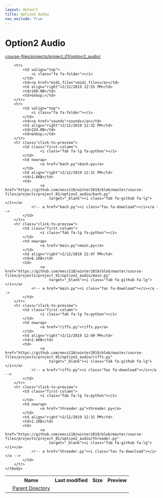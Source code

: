 ```yaml
---
layout: default
title: Option2 Audio
nav_exclude: True
---
```


# Option2 Audio

[course-files/projects/project_01/option2_audio/](.)

<table class="tbl-files">
    <tbody>
        <tr>
            <th valign="top"></th>
            <th>Name</th>
            <th>Last modified</th>
            <th>Size</th>
            <th>Preview</th>
        </tr>
        <tr>
            <td valign="top">
                <i class="fa fa-folder-open"></i>
            </td>
            <td><a href="../">Parent Directory</a></td>
            <td>&nbsp;</td>
            <td>&nbsp;</td>
            <td>&nbsp;</td>
        </tr>

        <tr>
            <td valign="top">
                <i class="fa fa-folder"></i>
            </td>
            <td><a href="midi_files">midi_files</a></td>
            <td align="right">2/12/2019 12:55 PM</td>
            <td>160.0B</td>
            <td>&nbsp;</td>
        </tr>
        <tr>
            <td valign="top">
                <i class="fa fa-folder"></i>
            </td>
            <td><a href="sounds">sounds</a></td>
            <td align="right">2/12/2019 12:32 PM</td>
            <td>224.0B</td>
            <td>&nbsp;</td>
        </tr>
        <tr class="click-to-preview">
            <td class="first-column">
                    <i class="fab fa-lg fa-python"></i>
            </td>
            <td nowrap>
                    <a href="bach.py">bach.py</a>
            </td>
            <td align="right">2/12/2019 12:31 PM</td>
            <td>1.6KB</td>
            <td>
                    <a href="https://github.com/eecs110/winter2019/blob/master/course-files/projects/project_01/option2_audio/bach.py" 
                        target="_blank"><i class="fab fa-github fa-lg"></i></a>
                <!-- a href="bach.py"><i class="fas fa-download"></i></a -->
            </td>
        </tr>
        <tr class="click-to-preview">
            <td class="first-column">
                    <i class="fab fa-lg fa-python"></i>
            </td>
            <td nowrap>
                    <a href="main.py">main.py</a>
            </td>
            <td align="right">2/12/2019 12:47 PM</td>
            <td>6.1KB</td>
            <td>
                    <a href="https://github.com/eecs110/winter2019/blob/master/course-files/projects/project_01/option2_audio/main.py" 
                        target="_blank"><i class="fab fa-github fa-lg"></i></a>
                <!-- a href="main.py"><i class="fas fa-download"></i></a -->
            </td>
        </tr>
        <tr class="click-to-preview">
            <td class="first-column">
                    <i class="fab fa-lg fa-python"></i>
            </td>
            <td nowrap>
                    <a href="riffs.py">riffs.py</a>
            </td>
            <td align="right">2/12/2019 12:49 PM</td>
            <td>2.6KB</td>
            <td>
                    <a href="https://github.com/eecs110/winter2019/blob/master/course-files/projects/project_01/option2_audio/riffs.py" 
                        target="_blank"><i class="fab fa-github fa-lg"></i></a>
                <!-- a href="riffs.py"><i class="fas fa-download"></i></a -->
            </td>
        </tr>
        <tr class="click-to-preview">
            <td class="first-column">
                    <i class="fab fa-lg fa-python"></i>
            </td>
            <td nowrap>
                    <a href="threader.py">threader.py</a>
            </td>
            <td align="right">2/12/2019 12:31 PM</td>
            <td>2.1KB</td>
            <td>
                    <a href="https://github.com/eecs110/winter2019/blob/master/course-files/projects/project_01/option2_audio/threader.py" 
                        target="_blank"><i class="fab fa-github fa-lg"></i></a>
                <!-- a href="threader.py"><i class="fas fa-download"></i></a -->
            </td>
        </tr>
    </tbody>
</table>

